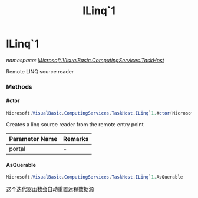 ﻿---
title: ILinq`1
---

# ILinq`1
_namespace: [Microsoft.VisualBasic.ComputingServices.TaskHost](N-Microsoft.VisualBasic.ComputingServices.TaskHost.html)_

Remote LINQ source reader

### Methods

#### #ctor
```csharp
Microsoft.VisualBasic.ComputingServices.TaskHost.ILinq`1.#ctor(Microsoft.VisualBasic.Net.IPEndPoint)
```
Creates a linq source reader from the remote entry point

|Parameter Name|Remarks|
|--------------|-------|
|portal|-|


#### AsQuerable
```csharp
Microsoft.VisualBasic.ComputingServices.TaskHost.ILinq`1.AsQuerable
```
这个迭代器函数会自动重置远程数据源




